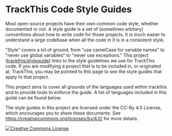 # TrackThis Code Style Guides

Most open-source projects have their own common code style, whether documented
or not. A style guide is a set of (sometimes arbitary) conventions about how to
write code for those projects. It is much easier to understand a large codebase
when all the code in it is in a consistent style.

"Style" covers a lot of ground, from "use camelCase for variable names" to
"never use global variables" to "never use exceptions." This project
([trackthis/styleguide](https://github.com/trackthis/styleguide)) links to the
style guidelines we use for TrackThis code. If you are modifying a project that
is to be included in, or originated at, TrackThis, you may be pointed to this
page to see the style guides that apply to that project.

This project aims to cover all grounds of the languages used within trackthis
and to provide tools to enforce the guide. A list of languages included in this
guide can be found below.

The style guides in this project are licensed under the CC-By 4.0 License,
which encourages you to share these documents. See
https://creativecommons.org/licenses/by/4.0/ for more details.

<a rel="license" href="https://creativecommons.org/licenses/by/4.0/"><img alt="Creative Commons License" style="border-width:0" src="https://i.creativecommons.org/l/by/4.0/88x31.png" /></a>
